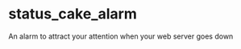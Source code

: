 status_cake_alarm
=================

An alarm to attract your attention when your web server goes down
